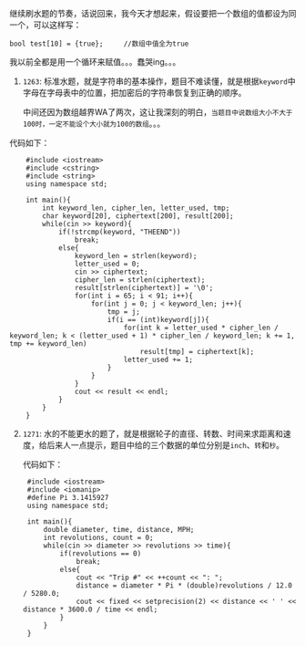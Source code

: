 继续刷水题的节奏，话说回来，我今天才想起来，假设要把一个数组的值都设为同一个，可以这样写：

	bool test[10] = {true};     //数组中值全为true
	
我以前全都是用一个循环来赋值。。。蠢哭ing。。。  

1. ```1263```: 标准水题，就是字符串的基本操作，题目不难读懂，就是根据```keyword```中字母在字母表中的位置，把加密后的字符串恢复到正确的顺序。  

	中间还因为数组越界WA了两次，这让我深刻的明白，```当题目中说数组大小不大于100时，一定不能设个大小就为100的数组```。。。  

  代码如下：
	
        #include <iostream>
        #include <cstring>
        #include <string>
        using namespace std;

        int main(){
            int keyword_len, cipher_len, letter_used, tmp;
            char keyword[20], ciphertext[200], result[200];
            while(cin >> keyword){
                if(!strcmp(keyword, "THEEND"))
                    break;
                else{
                    keyword_len = strlen(keyword);
                    letter_used = 0;
                    cin >> ciphertext;
                    cipher_len = strlen(ciphertext);
                    result[strlen(ciphertext)] = '\0';
                    for(int i = 65; i < 91; i++){
                        for(int j = 0; j < keyword_len; j++){
                            tmp = j;
                            if(i == (int)keyword[j]){
                                for(int k = letter_used * cipher_len / keyword_len; k < (letter_used + 1) * cipher_len / keyword_len; k += 1, tmp += keyword_len)
                                    result[tmp] = ciphertext[k];
                                letter_used += 1;
                            }
                        }
                    }
                    cout << result << endl;
                }
            }
        }  
		
2. ```1271```: 水的不能更水的题了，就是根据轮子的直径、转数、时间来求距离和速度，给后来人一点提示，题目中给的三个数据的单位分别是```inch```、```转```和```秒```。

	代码如下：
	
        #include <iostream>
        #include <iomanip>
        #define Pi 3.1415927
        using namespace std;

        int main(){
            double diameter, time, distance, MPH;
            int revolutions, count = 0;
            while(cin >> diameter >> revolutions >> time){
                if(revolutions == 0)
                    break;
                else{
                    cout << "Trip #" << ++count << ": ";
                    distance = diameter * Pi * (double)revolutions / 12.0 / 5280.0;
                    cout << fixed << setprecision(2) << distance << ' ' << distance * 3600.0 / time << endl;
                }
            }
        }



